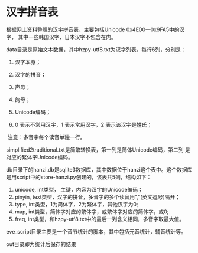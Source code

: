 汉字拼音表
=======================================
根据网上资料整理的汉字拼音表，主要包括Unicode 0x4E00—0x9FA5中的汉字，
其中一些韩国汉字、日本汉字不包含在内。

data目录是原始文本数据，其中hzpy-utf8.txt为汉字列表，每行6列，分别是：
1. 汉字本身；

2. 汉字的拼音；

3. 声母；

4. 韵母；

5. Unicode编码；

6. 0 表示不常用汉字，1 表示常用汉字，2 表示该汉字是姓氏；

​    注意：多音字每个读音单独一行。

simplified2traditional.txt是简繁转换表，第一列是简体Unicode编码，第二列
是对应的繁体字Unicode编码。

db目录下的hanzi.db是sqlite3数据库，其中数据位于hanzi这个表中。这个数据库
是用script中的store-hanzi.py创建的，该表共5列，结构如下：

1. unicode, int类型， 主键，内容为汉字的Unicode编码；
2. pinyin,  text类型，汉字的拼音，多音字的多个读音用","(英文逗号)隔开；
3. type,    int类型，1为简体字，2为繁体字，其他汉字为0;
4. map,     int类型，简体字对应的繁体字，或繁体字对应的简体字，或0;
5. freq,    int类型，和hzpy-utf8.txt中的最后一列含义相同，多音字取最大值。 

eve_script目录主要是一个音节统计的脚本，其中包括元音统计，辅音统计等。

out目录即为统计后保存的结果
